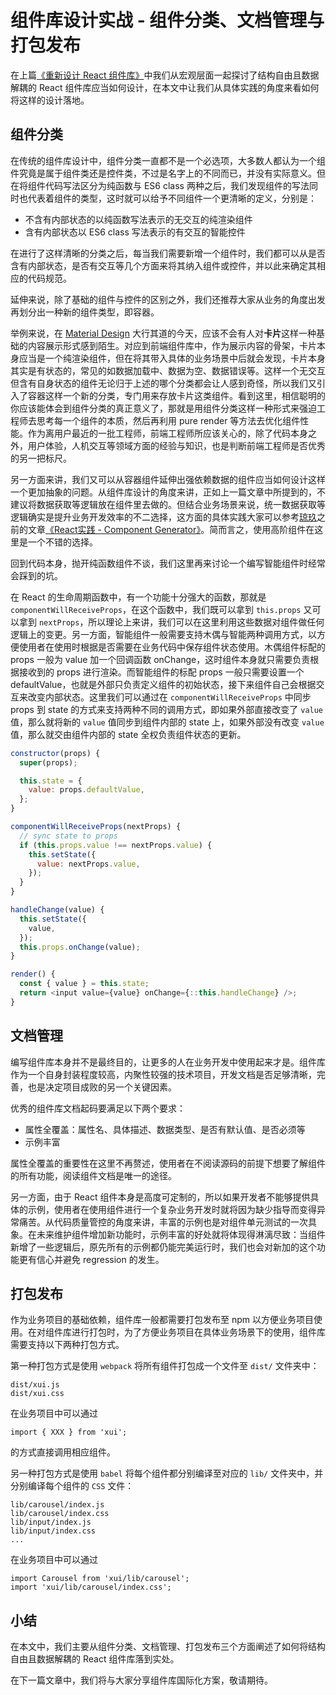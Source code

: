 # 组件库设计实战 - 组件分类、文档管理与打包发布
在上篇[《重新设计 React 组件库》](https://github.com/AlanWei/blog/issues/1)中我们从宏观层面一起探讨了结构自由且数据解耦的 React 组件库应当如何设计，在本文中让我们从具体实践的角度来看如何将这样的设计落地。

## 组件分类
在传统的组件库设计中，组件分类一直都不是一个必选项，大多数人都认为一个组件究竟是属于组件类还是控件类，不过是名字上的不同而已，并没有实际意义。但在将组件代码写法区分为纯函数与 ES6 class 两种之后，我们发现组件的写法同时也代表着组件的类型，这时就可以给予不同组件一个更清晰的定义，分别是：

* 不含有内部状态的以纯函数写法表示的无交互的纯渲染组件
* 含有内部状态以 ES6 class 写法表示的有交互的智能控件

在进行了这样清晰的分类之后，每当我们需要新增一个组件时，我们都可以从是否含有内部状态，是否有交互等几个方面来将其纳入组件或控件，并以此来确定其相应的代码规范。

延伸来说，除了基础的组件与控件的区别之外，我们还推荐大家从业务的角度出发再划分出一种新的组件类型，即容器。

举例来说，在 [Material Design](https://material.io/guidelines/) 大行其道的今天，应该不会有人对**卡片**这样一种基础的内容展示形式感到陌生。对应到前端组件库中，作为展示内容的骨架，卡片本身应当是一个纯渲染组件，但在将其带入具体的业务场景中后就会发现，卡片本身其实是有状态的，常见的如数据加载中、数据为空、数据错误等。这样一个无交互但含有自身状态的组件无论归于上述的哪个分类都会让人感到奇怪，所以我们又引入了容器这样一个新的分类，专门用来存放卡片这类组件。看到这里，相信聪明的你应该能体会到组件分类的真正意义了，那就是用组件分类这样一种形式来强迫工程师去思考每一个组件的本质，然后再利用 pure render 等方法去优化组件性能。作为离用户最近的一批工程师，前端工程师所应该关心的，除了代码本身之外，用户体验，人机交互等领域方面的经验与知识，也是判断前端工程师是否优秀的另一把标尺。

另一方面来讲，我们又可以从容器组件延伸出强依赖数据的组件应当如何设计这样一个更加抽象的问题。从组件库设计的角度来讲，正如上一篇文章中所提到的，不建议将数据获取等逻辑放在组件里去做的。但结合业务场景来说，统一数据获取等逻辑确实是提升业务开发效率的不二选择，这方面的具体实践大家可以参考[琼玖](https://www.zhihu.com/people/xile611)之前的文章[《React实践 - Component Generator》](https://zhuanlan.zhihu.com/p/21386862)。简而言之，使用高阶组件在这里是一个不错的选择。

回到代码本身，抛开纯函数组件不谈，我们这里再来讨论一个编写智能组件时经常会踩到的坑。

在 React 的生命周期函数中，有一个功能十分强大的函数，那就是 `componentWillReceiveProps`，在这个函数中，我们既可以拿到 `this.props` 又可以拿到 `nextProps`，所以理论上来讲，我们可以在这里利用这些数据对组件做任何逻辑上的变更。另一方面，智能组件一般需要支持木偶与智能两种调用方式，以方便使用者在使用时根据是否需要在业务代码中保存组件状态使用。木偶组件标配的 props 一般为 value 加一个回调函数 onChange，这时组件本身就只需要负责根据接收到的 props 进行渲染。而智能组件的标配 props 一般只需要设置一个 defaultValue，也就是外部只负责定义组件的初始状态，接下来组件自己会根据交互来改变内部状态。这里我们可以通过在 `componentWillReceiveProps` 中同步 props 到 state 的方式来支持两种不同的调用方式，即如果外部直接改变了 `value` 值，那么就将新的 `value` 值同步到组件内部的 state 上，如果外部没有改变 `value` 值，那么就交由组件内部的 state 全权负责组件状态的更新。

```javascript
constructor(props) {
  super(props);

  this.state = {
    value: props.defaultValue,
  };
}

componentWillReceiveProps(nextProps) {
  // sync state to props
  if (this.props.value !== nextProps.value) {
    this.setState({
      value: nextProps.value,
    });
  }
}

handleChange(value) {
  this.setState({
    value,
  });
  this.props.onChange(value);
}

render() {
  const { value } = this.state;
  return <input value={value} onChange={::this.handleChange} />;
}
```

## 文档管理
编写组件库本身并不是最终目的，让更多的人在业务开发中使用起来才是。组件库作为一个自身封装程度较高，内聚性较强的技术项目，开发文档是否足够清晰，完善，也是决定项目成败的另一个关键因素。

优秀的组件库文档起码要满足以下两个要求：

* 属性全覆盖：属性名、具体描述、数据类型、是否有默认值、是否必须等
* 示例丰富

属性全覆盖的重要性在这里不再赘述，使用者在不阅读源码的前提下想要了解组件的所有功能，阅读组件文档是唯一的途径。

另一方面，由于 React 组件本身是高度可定制的，所以如果开发者不能够提供具体的示例，使用者在使用组件进行一个复杂业务开发时就将因为缺少指导而变得异常痛苦。从代码质量管控的角度来讲，丰富的示例也是对组件单元测试的一次具象。在未来维护组件增加新功能时，示例丰富的好处就将体现得淋漓尽致：当组件新增了一些逻辑后，原先所有的示例都仍能完美运行时，我们也会对新加的这个功能更有信心并避免 regression 的发生。

## 打包发布
作为业务项目的基础依赖，组件库一般都需要打包发布至 npm 以方便业务项目使用。在对组件库进行打包时，为了方便业务项目在具体业务场景下的使用，组件库需要支持以下两种打包方式。

第一种打包方式是使用 `webpack` 将所有组件打包成一个文件至 `dist/` 文件夹中：

```
dist/xui.js
dist/xui.css
```

在业务项目中可以通过

```
import { XXX } from 'xui';
```

的方式直接调用相应组件。

另一种打包方式是使用 `babel` 将每个组件都分别编译至对应的 `lib/` 文件夹中，并分别编译每个组件的 `CSS` 文件：

```
lib/carousel/index.js
lib/carousel/index.css
lib/input/index.js
lib/input/index.css
...
```

在业务项目中可以通过

```
import Carousel from 'xui/lib/carousel';
import 'xui/lib/carousel/index.css';
```

## 小结
在本文中，我们主要从组件分类、文档管理、打包发布三个方面阐述了如何将结构自由且数据解耦的 React 组件库落到实处。

在下一篇文章中，我们将与大家分享组件库国际化方案，敬请期待。